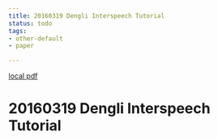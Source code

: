 ```yaml
---
title: 20160319 Dengli Interspeech Tutorial
status: todo
tags:
- other-default
- paper

---
```


[local pdf](../../../pdfs/20160319-Dengli-Interspeech-tutorial.pdf)

# 20160319 Dengli Interspeech Tutorial
